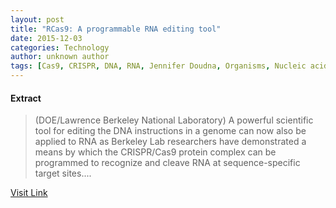 ```yaml
---
layout: post
title: "RCas9: A programmable RNA editing tool"
date: 2015-12-03
categories: Technology
author: unknown author
tags: [Cas9, CRISPR, DNA, RNA, Jennifer Doudna, Organisms, Nucleic acids, Macromolecules, Biochemistry, Nucleotides, Chemistry, Molecular genetics, Biotechnology, Life sciences, Biomolecules, Structural biology, Molecular biology, Genetics, Biology, Featured]
---
```





#### Extract
>(DOE/Lawrence Berkeley National Laboratory) A powerful scientific tool for editing the DNA instructions in a genome can now also be applied to RNA as Berkeley Lab researchers have demonstrated a means by which the CRISPR/Cas9 protein complex can be programmed to recognize and cleave RNA at sequence-specific target sites....



[Visit Link](http://www.eurekalert.org/pub_releases/2014-10/dbnl-rap100314.php)


